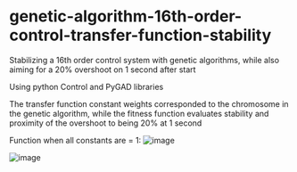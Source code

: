 # genetic-algorithm-16th-order-control-transfer-function-stability
Stabilizing a 16th order control system with genetic algorithms, while also aiming for a 20% overshoot on 1 second after start


Using python Control and PyGAD libraries

The transfer function constant weights corresponded to the chromosome in the genetic algorithm, while the fitness function evaluates stability and proximity of the overshoot to being 20% at 1 second

Function when all constants are = 1:
![image](https://user-images.githubusercontent.com/83359345/193355244-a377102a-183d-434a-a664-b89926f97006.png)


![image](https://user-images.githubusercontent.com/83359345/193354633-936edb6d-e097-45ff-964b-7fa422536cb2.png)
